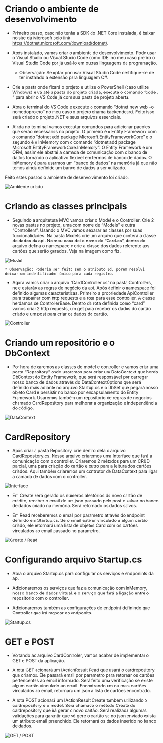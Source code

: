 # Criando o ambiente de desenvolvimento

 - Primeiro passo, caso não tenha a SDK do .NET Core instalada, é baixar no site da Microsoft pelo link https://dotnet.microsoft.com/download/dotnet/.

 - Após instalado, vamos criar o ambiente de desenvolvimento. Pode usar o Visual Studio ou Visual Studio Code como IDE, no meu caso prefiro o Visual Studio Code por já usá-lo em outras linguagens de programação. 
    * Observação: Se optar por usar Visual Studio Code certifique-se de ter instalado a extensão para linguagem C#.

 - Crie a pasta onde ficará o projeto e utilize o PowerShell (caso utilize Windows) e vá até a pasta do projeto criada, execute o comando “code . “ para abrir o VS Code já com sua pasta de projeto aberta.

 - Abra o terminal do VS Code e execute o comando “dotnet new web –o nomedoprojeto” no meu caso o projeto chama backendcard. Feito isso será criado o projeto .NET e seus arquivos essenciais.

 - Ainda no terminal vamos executar comandos para adicionar pacotes que serão necessarios no projeto. O primeiro é o Entity Framework com o comando “dotnet add package Microsoft.EntityFrameworkCore” e o segundo é o InMemory com o comando “dotnet add package Microsoft.EntityFrameworkCore.InMemory”. O Entity Framework é um ORM, assim ele abstrai a camada de comunicação com o banco de dados tornando o aplicativo flexivel em termos de banco de dados. O InMemory é para usarmos um “banco de dados” na memória já que não temos ainda definido um banco de dados a ser utilizado.
 
Feito estes passos o ambiente de desenvolvimento foi criado.

 ![Ambiente criado](/img/ambientedev.png)

# Criando as classes principais

 - Seguindo a arquitetura MVC vamos criar o Model e o Controller. Crie 2 novas pastas no projeto, uma com nome de “Models” e  outra “Controllers”. Usando o MVC vamos separar as classes por suas funcionalidades. Na pasta Models crie um arquivo que conterá a classe de dados da api. No meu caso dei o nome de “Card.cs”, dentro do arquivo defina o namespace e crie a classe dos dados referente aos cartões que serão gerados. Veja na imagem como fiz.

 ![Model](/img/model.png)  

    * Observação: Poderia ser feito sem o atributo Id, porem resolvi deixar um indentificador único para cada registro.

 - Agora vamos criar o arquivo “CardController.cs” na pasta Controllers, nele estarão as regras de negócio da api.
Após definir o namespace foi definido algumas caracteristicas. Primeiro a propriedade ApiController para trabalhar com http requests e a rota para esse controller. A classe herdamos de ControllerBase. Dentro da rota definida como “card” vamos criar 2 http requests, um get para receber os dados do cartão criado e um post para criar os dados do cartão.

 ![Controller](/img/cardcontroller.png)

# Criando um repositório e o DbContext
 - Por hora deixaremos as classes de model e controller e vamos criar uma pasta “Repository” onde usaremos para criar um DataContext que herda DbContext do Entity Framework, que será responsável por carregar nosso banco de dados através do DataContextOptions que será definido mais adiante no arquivo Startup.cs e o DbSet que pegará nosso objeto Card e persistir no banco por encapsulamento do Entity Framework. Usaremos também um repositório de regras de negocios chamado CardRepository para melhorar a organização e independência do código.
 
 ![DataContext](/img/DataContext.png)


# CardRepository

 - Após criar a pasta Repository, crie dentro dela o arquivo CardRepository.cs. Nesse arquivo criaremos uma Interface que fará a comunicação com o controller. Criaremos 2 métodos para um CRUD parcial, uma para criação do cartão e outro para a leitura dos cartões criados. Aqui também criaremos um contrutor de DataContext para ligar a camada de dados com o controller. 

 ![Interface](/img/cardrepository1.png)

 - Em Create será gerado os números aleatórios do novo cartão de crédito, receber o email de um json passado pelo post e salvar no banco de dados criado na memória. Será retornado os dados salvos.

 - Em Read receberemos o email por parametro através do endpoint definido em Startup.cs. Se o email estiver vinculado a algum cartão criado, ele retornará  uma lista de objetos Card com os cartões vinculados ao email passado no parametro.

 ![Create / Read](/img/cardrepository2.png)

# Configurando arquivo Startup.cs

 - Abra o arquivo Startup.cs para configurar os serviços e endponints da api. 

 - Adicionaremos os serviços que faz a comunicação com InMemory, nosso banco de dados virtual, e o serviço que fará a ligação entre o repositorio com o controller.

 - Adicionaremos também as configurações de endpoint definindo que Controller que irá mapear os endponits.

 ![Startup.cs](/img/startup.png)

# GET e POST

 - Voltando ao arquivo CardControler, vamos acabar de implementar o GET e POST da aplicação.

 - A rota GET acionará um IActionResult Read que usará o cardrepository que criamos. Ele passará email por parametro para retornar os cartões pertencentes ao email informado. Será feito uma verificação se existe algum cartão vinculado ao email. Encontrando um ou mais cartões vinculados ao email, retornará um json a lista de cartões encontrado.

 - A rota POST acionará um IActionResult Create tambem utilizando o cardrepository e o model. Será chamado o método Create do cardrepository que irá gerar o novo cartão. Será realizada algumas validações para garantir que só gere o cartão se no json enviado exista um atributo email preenchido. Ele retornará os dados inserido no banco de dados.

 ![GET / POST](/img/getpost.png)

 







